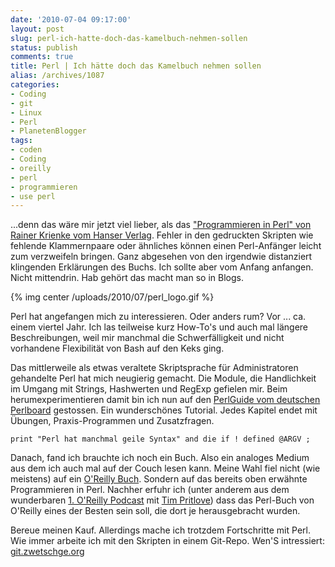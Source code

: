 ```yaml
---
date: '2010-07-04 09:17:00'
layout: post
slug: perl-ich-hatte-doch-das-kamelbuch-nehmen-sollen
status: publish
comments: true
title: Perl | Ich hätte doch das Kamelbuch nehmen sollen
alias: /archives/1087
categories:
- Coding
- git
- Linux
- Perl
- PlanetenBlogger
tags:
- coden
- Coding
- oreilly
- perl
- programmieren
- use perl
---
```


...denn das wäre mir jetzt viel lieber, als das ["Programmieren in Perl" von Rainer Krienke vom Hanser Verlag](http://www.amazon.de/Programmieren-Perl-Rainer-Krienke/dp/3446220135/ref=pd_sim_b_17). Fehler in den gedruckten Skripten wie fehlende Klammernpaare oder ähnliches können einen Perl-Anfänger leicht zum verzweifeln bringen. Ganz abgesehen von den irgendwie distanziert klingenden Erklärungen des Buchs. Ich sollte aber vom Anfang anfangen. Nicht mittendrin. Hab gehört das macht man so in Blogs.

{% img center /uploads/2010/07/perl_logo.gif %}

Perl hat angefangen mich zu interessieren. Oder anders rum? Vor ... ca. einem viertel Jahr. Ich las teilweise kurz How-To's und auch mal längere Beschreibungen, weil mir manchmal die Schwerfälligkeit und nicht vorhandene Flexibilität von Bash auf den Keks ging.

Das mittlerweile als etwas veraltete Skriptsprache für Administratoren gehandelte Perl hat mich neugierig gemacht. Die Module, die Handlichkeit im Umgang mit Strings, Hashwerten und RegExp gefielen mir. Beim herumexperimentieren damit bin ich nun auf den [PerlGuide vom deutschen Perlboard](http://www.perlboard.de/perlguide/Inhalt.html) gestossen. Ein wunderschönes Tutorial. Jedes Kapitel endet mit Übungen, Praxis-Programmen und Zusatzfragen.

```
print "Perl hat manchmal geile Syntax" and die if ! defined @ARGV ;
```


Danach, fand ich brauchte ich noch ein Buch. Also ein analoges Medium aus dem ich auch mal auf der Couch lesen kann. Meine Wahl fiel nicht (wie meistens) auf ein [O'Reilly Buch](http://www.amazon.de/Programmieren-mit-Perl-Larry-Wall/dp/3897211440/ref=sr_1_5?ie=UTF8&s=books&qid=1278231152&sr=8-5). Sondern auf das bereits oben erwähnte Programmieren in Perl. Nachher erfuhr ich (unter anderem aus dem wunderbaren [1. O'Reilly Podcast](http://community.oreilly.de/blog/2010/06/25/kol001-das-oreilly-universum/) mit [Tim Pritlove](http://tim.geekheim.de/)) dass das Perl-Buch von O'Reilly eines der Besten sein soll, die dort je herausgebracht wurden.

Bereue meinen Kauf. Allerdings mache ich trotzdem Fortschritte mit Perl. Wie immer arbeite ich mit den Skripten in einem Git-Repo. Wen'S intressiert: [git.zwetschge.org](http://git.zwetschge.org/?p=learning-perl.git;a=tree;h=671b98e403d952d9ed2730ac1221e867039127cc;hb=671b98e403d952d9ed2730ac1221e867039127cc)


